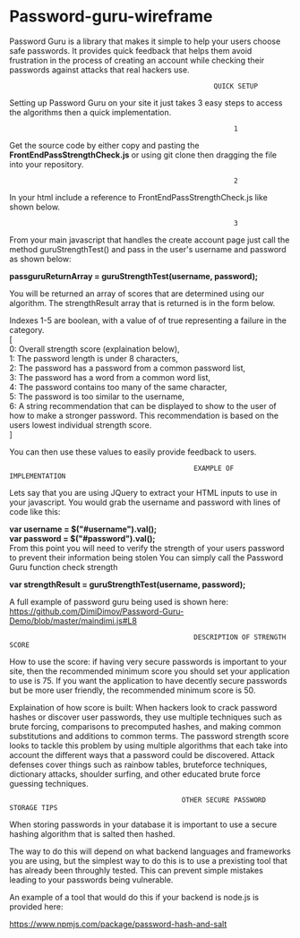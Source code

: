 # Password-guru-wireframe
Password Guru is a library that makes it simple to help your users choose safe passwords. It provides quick feedback that helps them avoid frustration in the process of creating an account while checking their passwords against attacks that real hackers use. 

                                                       QUICK SETUP
Setting up Password Guru on your site it just takes 3 easy steps to access the algorithms then a quick implementation.

                                                            1
Get the source code by either copy and pasting the **FrontEndPassStrengthCheck.js** 
or using git clone then dragging the file into your repository.


                                                            2
In your html include a reference to  FrontEndPassStrengthCheck.js like shown below.                                                 
**<script src="FrontEndPassStrengthCheck.js"></script>**

                                                            3
From your main javascript that handles the create account page just call the method 
guruStrengthTest() and pass in the user's username and password as shown below:                                                         

**passguruReturnArray = guruStrengthTest(username, password);**

You will be returned an array of scores that are determined using our algorithm. 
The strengthResult array that is returned is in the form below.

Indexes 1-5 are boolean, with a value of of true representing a failure in the category.                                                                          
[                                                                                                                                       
0: Overall strength score (explaination below),                                                                      
1: The password length is under 8 characters,                                                                            
2: The password has a password from a common password list,                                                                         
3: The password has a word from a common word list,                                                                         
4: The password contains too many of the same character,                                                         
5: The password is too similar to the username,                                                                            
6: A string recommendation that can be displayed to show to the user of how to make a stronger password. This 
   recommendation is based on the users lowest individual strength score.                                                               
   ]                                                                          

You can then use these values to easily provide feedback to users. 

                                                  EXAMPLE OF IMPLEMENTATION

Lets say that you are using JQuery to extract your HTML inputs to use in your javascript.
You would grab the username and password with lines of code like this:
                                                                                                                                      
**var username = $("#username").val();**                                                                                                 
**var password = $("#password").val();**                                                                                        
From this point you will need to verify the strength of your users password to prevent their information being stolen
You can simply call the Password Guru function check strength                                                                          

**var strengthResult = guruStrengthTest(username, password);**

A full example of password guru being used is shown here:
https://github.com/DimiDimov/Password-Guru-Demo/blob/master/maindimi.js#L8                                             


                                                  DESCRIPTION OF STRENGTH SCORE
How to use the score: if having very secure passwords is important to your site, then the recommended minimum score you should set your application to use is 75. If you want the application to have decently secure passwords but be more user friendly, the recommended minimum score is 50.

Explaination of how score is built: When hackers look to crack password hashes or discover user passwords, they use multiple techniques
such as brute forcing, comparisons to precomputed hashes, and making common substitutions and additions to common terms. The password
strength score looks to tackle this problem by using multiple algorithms that each take into account the different ways that a password
could be discovered. Attack defenses cover things such as rainbow tables, bruteforce techniques, dictionary attacks, shoulder surfing,
and other educated brute force guessing techniques.                                                          


                                               OTHER SECURE PASSWORD STORAGE TIPS
When storing passwords in your database it is important to use a secure hashing algorithm that is salted then hashed.

The way to do this will depend on what backend languages and frameworks you are using, but the simplest way to do this is to use a 
prexisting tool that has already been throughly tested. This can prevent simple mistakes leading to your passwords being vulnerable.

An example of a tool that would do this if your backend is node.js is provided here:

https://www.npmjs.com/package/password-hash-and-salt
